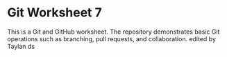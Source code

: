 # Git Worksheet 7
This is a Git and GitHub worksheet.
The repository demonstrates basic Git operations such as branching, 
pull requests, and collaboration.
edited by Taylan ds